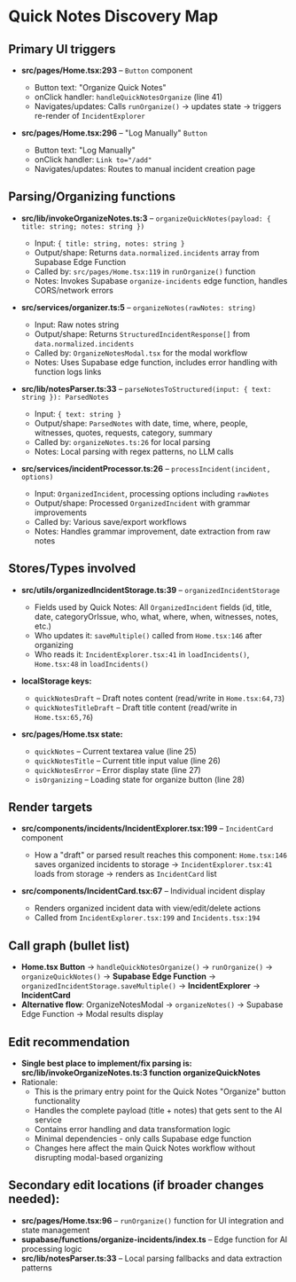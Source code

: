 # Quick Notes Discovery Map

## Primary UI triggers
- **src/pages/Home.tsx:293** – `Button` component
  - Button text: "Organize Quick Notes"
  - onClick handler: `handleQuickNotesOrganize` (line 41)
  - Navigates/updates: Calls `runOrganize()` → updates state → triggers re-render of `IncidentExplorer`

- **src/pages/Home.tsx:296** – "Log Manually" `Button`
  - Button text: "Log Manually"
  - onClick handler: `Link to="/add"`
  - Navigates/updates: Routes to manual incident creation page

## Parsing/Organizing functions
- **src/lib/invokeOrganizeNotes.ts:3** – `organizeQuickNotes(payload: { title: string; notes: string })`
  - Input: `{ title: string, notes: string }`
  - Output/shape: Returns `data.normalized.incidents` array from Supabase Edge Function
  - Called by: `src/pages/Home.tsx:119` in `runOrganize()` function
  - Notes: Invokes Supabase `organize-incidents` edge function, handles CORS/network errors

- **src/services/organizer.ts:5** – `organizeNotes(rawNotes: string)`
  - Input: Raw notes string
  - Output/shape: Returns `StructuredIncidentResponse[]` from `data.normalized.incidents`
  - Called by: `OrganizeNotesModal.tsx` for the modal workflow
  - Notes: Uses Supabase edge function, includes error handling with function logs links

- **src/lib/notesParser.ts:33** – `parseNotesToStructured(input: { text: string }): ParsedNotes`
  - Input: `{ text: string }`
  - Output/shape: `ParsedNotes` with date, time, where, people, witnesses, quotes, requests, category, summary
  - Called by: `organizeNotes.ts:26` for local parsing
  - Notes: Local parsing with regex patterns, no LLM calls

- **src/services/incidentProcessor.ts:26** – `processIncident(incident, options)`
  - Input: `OrganizedIncident`, processing options including `rawNotes`
  - Output/shape: Processed `OrganizedIncident` with grammar improvements
  - Called by: Various save/export workflows
  - Notes: Handles grammar improvement, date extraction from raw notes

## Stores/Types involved
- **src/utils/organizedIncidentStorage.ts:39** – `organizedIncidentStorage`
  - Fields used by Quick Notes: All `OrganizedIncident` fields (id, title, date, categoryOrIssue, who, what, where, when, witnesses, notes, etc.)
  - Who updates it: `saveMultiple()` called from `Home.tsx:146` after organizing
  - Who reads it: `IncidentExplorer.tsx:41` in `loadIncidents()`, `Home.tsx:48` in `loadIncidents()`

- **localStorage keys:**
  - `quickNotesDraft` – Draft notes content (read/write in `Home.tsx:64,73`)
  - `quickNotesTitleDraft` – Draft title content (read/write in `Home.tsx:65,76`)

- **src/pages/Home.tsx state:**
  - `quickNotes` – Current textarea value (line 25)
  - `quickNotesTitle` – Current title input value (line 26)
  - `quickNotesError` – Error display state (line 27)
  - `isOrganizing` – Loading state for organize button (line 28)

## Render targets
- **src/components/incidents/IncidentExplorer.tsx:199** – `IncidentCard` component
  - How a "draft" or parsed result reaches this component: `Home.tsx:146` saves organized incidents to storage → `IncidentExplorer.tsx:41` loads from storage → renders as `IncidentCard` list

- **src/components/IncidentCard.tsx:67** – Individual incident display
  - Renders organized incident data with view/edit/delete actions
  - Called from `IncidentExplorer.tsx:199` and `Incidents.tsx:194`

## Call graph (bullet list)
- **Home.tsx Button** → `handleQuickNotesOrganize()` → `runOrganize()` → `organizeQuickNotes()` → **Supabase Edge Function** → `organizedIncidentStorage.saveMultiple()` → **IncidentExplorer** → **IncidentCard**
- **Alternative flow**: OrganizeNotesModal → `organizeNotes()` → Supabase Edge Function → Modal results display

## Edit recommendation
- **Single best place to implement/fix parsing is: src/lib/invokeOrganizeNotes.ts:3 function organizeQuickNotes**
- Rationale:
  - This is the primary entry point for the Quick Notes "Organize" button functionality
  - Handles the complete payload (title + notes) that gets sent to the AI service
  - Contains error handling and data transformation logic
  - Minimal dependencies - only calls Supabase edge function
  - Changes here affect the main Quick Notes workflow without disrupting modal-based organizing

## Secondary edit locations (if broader changes needed):
- **src/pages/Home.tsx:96** – `runOrganize()` function for UI integration and state management
- **supabase/functions/organize-incidents/index.ts** – Edge function for AI processing logic
- **src/lib/notesParser.ts:33** – Local parsing fallbacks and data extraction patterns
